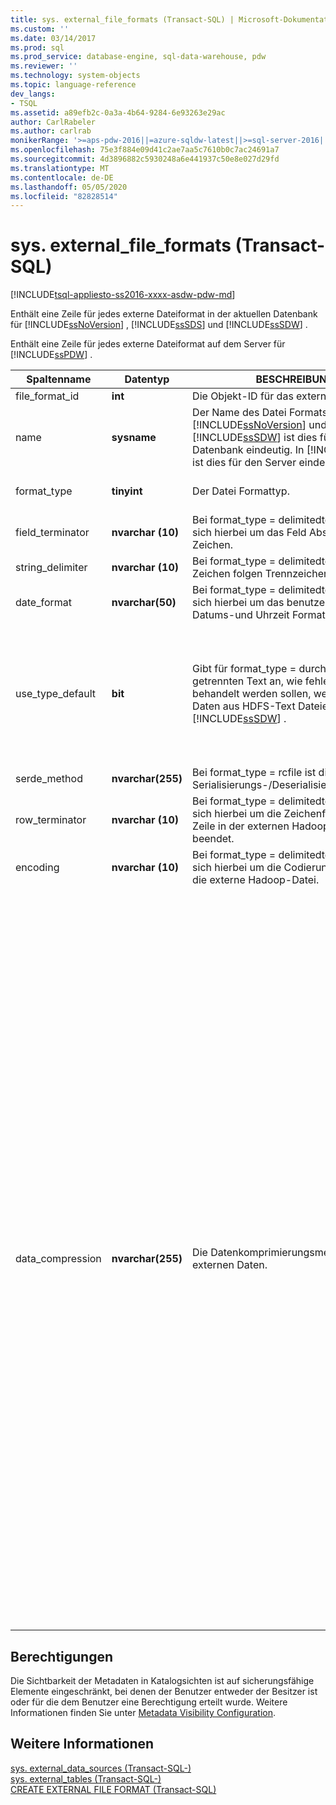 ```yaml
---
title: sys. external_file_formats (Transact-SQL) | Microsoft-Dokumentation
ms.custom: ''
ms.date: 03/14/2017
ms.prod: sql
ms.prod_service: database-engine, sql-data-warehouse, pdw
ms.reviewer: ''
ms.technology: system-objects
ms.topic: language-reference
dev_langs:
- TSQL
ms.assetid: a89efb2c-0a3a-4b64-9284-6e93263e29ac
author: CarlRabeler
ms.author: carlrab
monikerRange: '>=aps-pdw-2016||=azure-sqldw-latest||>=sql-server-2016||=sqlallproducts-allversions||>=sql-server-linux-2017||=azuresqldb-mi-current'
ms.openlocfilehash: 75e3f884e09d41c2ae7aa5c7610b0c7ac24691a7
ms.sourcegitcommit: 4d3896882c5930248a6e441937c50e8e027d29fd
ms.translationtype: MT
ms.contentlocale: de-DE
ms.lasthandoff: 05/05/2020
ms.locfileid: "82828514"
---
```

# <a name="sysexternal_file_formats-transact-sql"></a>sys. external_file_formats (Transact-SQL)
[!INCLUDE[tsql-appliesto-ss2016-xxxx-asdw-pdw-md](../../includes/tsql-appliesto-ss2016-xxxx-asdw-pdw-md.md)]

  Enthält eine Zeile für jedes externe Dateiformat in der aktuellen Datenbank für [!INCLUDE[ssNoVersion](../../includes/ssnoversion-md.md)] , [!INCLUDE[ssSDS](../../includes/sssds-md.md)] und [!INCLUDE[ssSDW](../../includes/sssdw-md.md)] .  
  
 Enthält eine Zeile für jedes externe Dateiformat auf dem Server für [!INCLUDE[ssPDW](../../includes/sspdw-md.md)] .  
  
|Spaltenname|Datentyp|BESCHREIBUNG|Bereich|  
|-----------------|---------------|-----------------|-----------|  
|file_format_id|**int**|Die Objekt-ID für das externe Dateiformat.||  
|name|**sysname**|Der Name des Datei Formats. in [!INCLUDE[ssNoVersion](../../includes/ssnoversion-md.md)] und [!INCLUDE[ssSDW](../../includes/sssdw-md.md)] ist dies für die-Datenbank eindeutig. In [!INCLUDE[ssPDW](../../includes/sspdw-md.md)] ist dies für den Server eindeutig.||  
|format_type|**tinyint**|Der Datei Formattyp.|delimitedtext, rcfile, Orc, Parkett|  
|field_terminator|**nvarchar (10)**|Bei format_type = delimitedtext handelt es sich hierbei um das Feld Abschluss Zeichen.||  
|string_delimiter|**nvarchar (10)**|Bei format_type = delimitedtext ist dies das Zeichen folgen Trennzeichen.||  
|date_format|**nvarchar(50)**|Bei format_type = delimitedtext handelt es sich hierbei um das benutzerdefinierte Datums-und Uhrzeit Format.||  
|use_type_default|**bit**|Gibt für format_type = durch Trennzeichen getrennten Text an, wie fehlende Werte behandelt werden sollen, wenn polybase Daten aus HDFS-Text Dateien in importiert [!INCLUDE[ssSDW](../../includes/sssdw-md.md)] .|0-fehlende Werte als Zeichenfolge ' NULL ' speichern.<br /><br /> 1: speichert fehlende Werte als Spalten Standardwert.|  
|serde_method|**nvarchar(255)**|Bei format_type = rcfile ist dies die Serialisierungs-/Deserialisierungsmethode.||  
|row_terminator|**nvarchar (10)**|Bei format_type = delimitedtext handelt es sich hierbei um die Zeichenfolge, die jede Zeile in der externen Hadoop-Datei beendet.|Immer ' \n '.|  
|encoding|**nvarchar (10)**|Bei format_type = delimitedtext handelt es sich hierbei um die Codierungsmethode für die externe Hadoop-Datei.|Immer "utf8".|  
|data_compression|**nvarchar(255)**|Die Datenkomprimierungsmethode für die externen Daten.|Für format_type = delimitedtext:<br /><br /> -' org. Apache. Hadoop. IO. compress. defaultcodec '<br />-' org. Apache. Hadoop. IO. compress. gzipcodec '<br /><br /> Für format_type = rcfile:<br /><br /> -' org. Apache. Hadoop. IO. compress. defaultcodec '<br /><br /> Für format_type = Orc:<br /><br /> -' org. Apache. Hadoop. IO. compress. defaultcodec '<br />-' org. Apache. Hadoop. IO. compress. snappycodec '<br /><br /> Für format_type = Parkett:<br /><br /> -' org. Apache. Hadoop. IO. compress. gzipcodec '<br />-' org. Apache. Hadoop. IO. compress. snappycodec '|  
  
## <a name="permissions"></a>Berechtigungen  
 Die Sichtbarkeit der Metadaten in Katalogsichten ist auf sicherungsfähige Elemente eingeschränkt, bei denen der Benutzer entweder der Besitzer ist oder für die dem Benutzer eine Berechtigung erteilt wurde.  Weitere Informationen finden Sie unter [Metadata Visibility Configuration](../../relational-databases/security/metadata-visibility-configuration.md).  
  
## <a name="see-also"></a>Weitere Informationen  
 [sys. external_data_sources &#40;Transact-SQL-&#41;](../../relational-databases/system-catalog-views/sys-external-data-sources-transact-sql.md)   
 [sys. external_tables &#40;Transact-SQL-&#41;](../../relational-databases/system-catalog-views/sys-external-tables-transact-sql.md)   
 [CREATE EXTERNAL FILE FORMAT &#40;Transact-SQL&#41;](../../t-sql/statements/create-external-file-format-transact-sql.md)  
  
  
